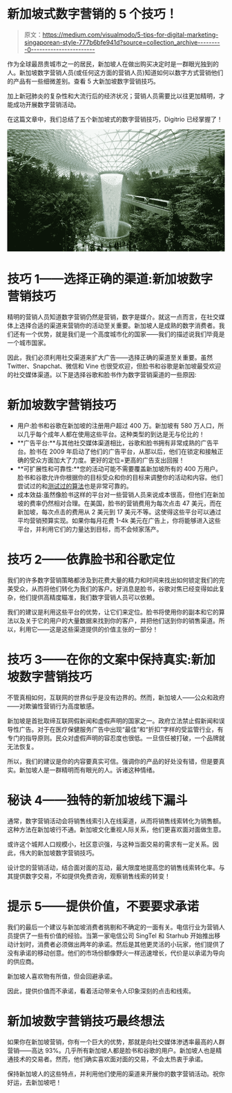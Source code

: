 # 新加坡式数字营销的 5 个技巧！

> 原文：<https://medium.com/visualmodo/5-tips-for-digital-marketing-singaporean-style-777b6bfe941d?source=collection_archive---------0----------------------->

作为全球最昂贵城市之一的居民，新加坡人在做出购买决定时是一群眼光独到的人。新加坡数字营销人员(或任何这方面的营销人员)知道如何以数字方式营销他们的产品有一些细微差别。查看 5 大新加坡数字营销技巧。

加上新冠肺炎的复杂性和大流行后的经济状况；营销人员需要比以往更加精明，才能成功开展数字营销活动。

在这篇文章中，我们总结了五个新加坡式的数字营销技巧，Digitrio 已经掌握了！

![](img/c87940372dfd495c3b55fefa1e51bb1c.png)

# 技巧 1——选择正确的渠道:新加坡数字营销技巧

精明的营销人员知道数字营销仍然是营销，数字是媒介。就这一点而言，在社交媒体上选择合适的渠道来营销你的活动至关重要。新加坡人是成熟的数字消费者。我们还有一个优势，就是我们是一个高度城市化的国家——我们的描述说我们毕竟是一个城市国家。

因此，我们必须利用社交渠道来扩大广告——选择正确的渠道至关重要。虽然 Twitter、Snapchat、微信和 Vine 也很受欢迎，但脸书和谷歌是新加坡最受欢迎的社交媒体渠道。以下是选择谷歌和脸书作为数字营销渠道的一些原因:

# 新加坡数字营销技巧

*   用户:脸书和谷歌在新加坡的注册用户超过 400 万。新加坡有 580 万人口，所以几乎每个成年人都在使用这些平台。这种类型的到达是无与伦比的！
*   **广告平台:**与其他社交媒体渠道相比，谷歌和脸书拥有非常成熟的广告平台。脸书在 2009 年启动了他们的广告平台，从那以后，他们在锁定和接触正确的受众方面加大了力度。更好的定位=更高的广告支出回报！
*   **可扩展性和可靠性:**您的活动可能不需要覆盖新加坡所有的 400 万用户。脸书和谷歌允许你根据你的目标受众和你的目标来调整你的活动和内容。他们尝试过的和[测试过的算法](https://visualmodo.com/5-app-marketing-strategies-that-really-work/)也是非常可靠的。
*   成本效益:虽然像脸书这样的平台对一些营销人员来说成本很高，但他们在新加坡的费率仍然相对合理。在美国，脸书的营销费用为每次点击 47 美元，而在新加坡，每次点击的费用从 2 美元到 17 美元不等。这使得这些平台可以通过平均营销预算实现。如果你每月花费 1-4k 美元在广告上，你将能够进入这些平台，并利用它们的力量达到目标，而不会倾家荡产。

# 技巧 2——依靠脸书和谷歌定位

我们的许多数字营销策略都涉及到花费大量的精力和时间来找出如何锁定我们的完美受众，从而将他们转化为我们的客户。好消息是脸书，谷歌对焦已经变得如此复杂，他们提供高精度瞄准，我们数字营销人员可以依赖。

我们的建议是利用这些平台的优势，让它们来定位。脸书将使用你的副本和它的算法以及关于它的用户的大量数据来找到你的客户，并把他们送到你的销售渠道。所以，利用它——这是这些渠道提供的价值主张的一部分！

# 技巧 3——在你的文案中保持真实:新加坡数字营销技巧

不管真相如何，互联网的世界似乎是没有边界的。然而，新加坡人——公众和政府——对欺骗性营销行为高度敏感。

新加坡是首批取缔互联网假新闻和虚假声明的国家之一。政府立法禁止假新闻和误导性广告。对于在医疗保健服务广告中出现“最佳”和“折扣”字样的受监管行业，有专门的指导原则。民众对虚假声明的容忍度也很低。一旦信任被打破，一个品牌就无法恢复。

所以，我们的建议是你的内容要真实可信。强调你的产品的好处没有错，但是要真实。新加坡人是一群精明而有眼光的人。诉诸这种情绪。

# 秘诀 4——独特的新加坡线下漏斗

通常，数字营销活动会将销售线索引入在线渠道，从而将销售线索转化为销售额。这种方法在新加坡行不通。新加坡文化重视人际关系，他们更喜欢面对面做生意。

或许这个城邦人口规模小，社区意识强，与这种当面交易的需求有一定关系。因此，伟大的新加坡数字营销技巧。

设计您的营销活动，结合面对面的互动，最大限度地提高您的销售线索转化率。与其提供数字交易，不如提供免费咨询，观察销售线索的转变！

# 提示 5——提供价值，不要要求承诺

我们的最后一个建议与新加坡消费者挑剔和不确定的一面有关。电信行业为营销人员提供了一些有价值的经验。当第一家电信公司 SingTel 和 Starhub 开始推出移动计划时，消费者必须做出两年的承诺。然后是其他更灵活的小玩家，他们提供了没有承诺的移动创意。他们的市场份额像野火一样迅速增长，代价是以承诺为导向的供应商。

新加坡人喜欢物有所值，但会回避承诺。

因此，提供价值而不承诺，看着活动带来令人印象深刻的点击和线索。

# 新加坡数字营销技巧最终想法

如果你在新加坡营销，你有一个巨大的优势，那就是向社交媒体渗透率最高的人群营销——高达 93%。几乎所有新加坡人都是脸书和谷歌的用户。新加坡人也是精通技术的交易者。然而，他们确实喜欢面对面的交易，不会太热衷于承诺。

保持新加坡人的这些特点，并利用他们使用的渠道来开展你的数字营销活动。祝你好运，去新加坡吧！